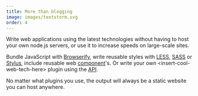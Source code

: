 ```yaml
---
title: More than blogging
image: images/textstorm.svg
order: 4
---
```


Write web applications using the latest technologies without having to host your own node.js servers, or use it to increase speeds on large-scale sites.

Bundle JavaScript with [Browserify][1], write reusable styles with [LESS][1], [SASS][2] or [Stylus][3], include reusable web [component][4]'s. Or write your own &lt;insert-cool-web-tech-here&gt; plugin using the [API][6].

No matter what plugins you use, the output will always be a static website you can host anywhere.

[1]: http://browserify.org/  "require('modules') in the browser"
[2]: http://lesscss.org/  "The dynamic stylesheet language"
[3]: http://sass-lang.com/  "Syntactically Awesome Stylesheets"
[4]: http://learnboost.github.io/stylus/  "Expressive, dynamic, robust CSS"
[5]: https://github.com/component/component  "Component package manager for building a better web"
[6]: http://jnordberg.github.io/wintersmith/docs/  "Wintersmith API Documentation"

